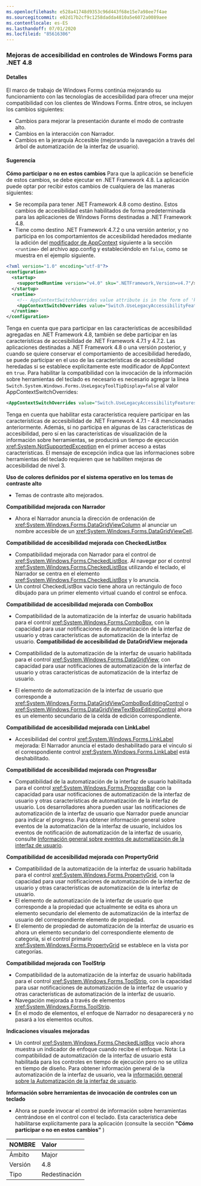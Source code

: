 ```yaml
---
ms.openlocfilehash: e528a41748d9353c96d443f68e15e7a98ee7f4ae
ms.sourcegitcommit: e02d17b2cf9c1258dadda4810a5e6072a0089aee
ms.contentlocale: es-ES
ms.lasthandoff: 07/01/2020
ms.locfileid: "85616306"
---
```

### <a name="accessibility-improvements-in-windows-forms-controls-for-net-48"></a>Mejoras de accesibilidad en controles de Windows Forms para .NET 4.8

#### <a name="details"></a>Detalles

El marco de trabajo de Windows Forms continúa mejorando su funcionamiento con las tecnologías de accesibilidad para ofrecer una mejor compatibilidad con los clientes de Windows Forms. Entre otros, se incluyen los cambios siguientes:

- Cambios para mejorar la presentación durante el modo de contraste alto.
- Cambios en la interacción con Narrador.
- Cambios en la jerarquía Accesible (mejorando la navegación a través del árbol de automatización de la interfaz de usuario).

#### <a name="suggestion"></a>Sugerencia

**Cómo participar o no en estos cambios** Para que la aplicación se beneficie de estos cambios, se debe ejecutar en .NET Framework 4.8. La aplicación puede optar por recibir estos cambios de cualquiera de las maneras siguientes:

- Se recompila para tener .NET Framework 4.8 como destino. Estos cambios de accesibilidad están habilitados de forma predeterminada para las aplicaciones de Windows Forms destinadas a .NET Framework 4.8.
- Tiene como destino .NET Framework 4.7.2 o una versión anterior, y no participa en los comportamientos de accesibilidad heredados mediante la adición del [modificador de AppContext](https://docs.microsoft.com/dotnet/framework/configure-apps/file-schema/runtime/appcontextswitchoverrides-element) siguiente a la sección `<runtime>` del archivo app.config y estableciéndolo en `false`, como se muestra en el ejemplo siguiente.

```xml
<?xml version="1.0" encoding="utf-8"?>
<configuration>
  <startup>
    <supportedRuntime version="v4.0" sku=".NETFramework,Version=v4.7"/>
  </startup>
  <runtime>
    <!-- AppContextSwitchOverrides value attribute is in the form of 'key1=true/false;key2=true/false  -->
    <AppContextSwitchOverrides value="Switch.UseLegacyAccessibilityFeatures=false;Switch.UseLegacyAccessibilityFeatures.2=false;Switch.UseLegacyAccessibilityFeatures.3=false" />
  </runtime>
</configuration>
```

Tenga en cuenta que para participar en las características de accesibilidad agregadas en .NET Framework 4.8, también se debe participar en las características de accesibilidad de .NET Framework 4.7.1 y 4.7.2. Las aplicaciones destinadas a .NET Framework 4.8 o una versión posterior, y cuando se quiere conservar el comportamiento de accesibilidad heredado, se puede participar en el uso de las características de accesibilidad heredadas si se establece explícitamente este modificador de AppContext en `true`. Para habilitar la compatibilidad con la invocación de la información sobre herramientas del teclado es necesario es necesario agregar la línea `Switch.System.Windows.Forms.UseLegacyToolTipDisplay=false` al valor AppContextSwitchOverrides:

```xml
<AppContextSwitchOverrides value="Switch.UseLegacyAccessibilityFeatures=false;Switch.UseLegacyAccessibilityFeatures.2=false;Switch.UseLegacyAccessibilityFeatures.3=false;Switch.System.Windows.Forms.UseLegacyToolTipDisplay=false" />
```

Tenga en cuenta que habilitar esta característica requiere participar en las características de accesibilidad de .NET Framework 4.7.1 - 4.8 mencionadas anteriormente. Además, si no participa en algunas de las características de accesibilidad, pero sí en las características de visualización de la información sobre herramientas, se producirá un tiempo de ejecución <xref:System.NotSupportedException> en el primer acceso a estas características. El mensaje de excepción indica que las informaciones sobre herramientas del teclado requieren que se habiliten mejoras de accesibilidad de nivel 3.

**Uso de colores definidos por el sistema operativo en los temas de contraste alto**

- Temas de contraste alto mejorados.

**Compatibilidad mejorada con Narrador**

- Ahora el Narrador anuncia la dirección de ordenación de <xref:System.Windows.Forms.DataGridViewColumn> al anunciar un nombre accesible de un <xref:System.Windows.Forms.DataGridViewCell>.

**Compatibilidad de accesibilidad mejorada con CheckedListBox**

- Compatibilidad mejorada con Narrador para el control de <xref:System.Windows.Forms.CheckedListBox>. Al navegar por el control <xref:System.Windows.Forms.CheckedListBox> utilizando el teclado, el Narrador se centra en el elemento <xref:System.Windows.Forms.CheckedListBox> y lo anuncia.
- Un control CheckedListBox vacío tiene ahora un rectángulo de foco dibujado para un primer elemento virtual cuando el control se enfoca.

**Compatibilidad de accesibilidad mejorada con ComboBox**

- Compatibilidad de la automatización de la interfaz de usuario habilitada para el control <xref:System.Windows.Forms.ComboBox>, con la capacidad para usar notificaciones de automatización de la interfaz de usuario y otras características de automatización de la interfaz de usuario.
**Compatibilidad de accesibilidad de DataGridView mejorada**

- Compatibilidad de la automatización de la interfaz de usuario habilitada para el control <xref:System.Windows.Forms.DataGridView>, con capacidad para usar notificaciones de automatización de la interfaz de usuario y otras características de automatización de la interfaz de usuario.
- El elemento de automatización de la interfaz de usuario que corresponde a <xref:System.Windows.Forms.DataGridViewComboBoxEditingControl> o <xref:System.Windows.Forms.DataGridViewTextBoxEditingControl> ahora es un elemento secundario de la celda de edición correspondiente.

**Compatibilidad de accesibilidad mejorada con LinkLabel**

- Accesibilidad del control <xref:System.Windows.Forms.LinkLabel> mejorada: El Narrador anuncia el estado deshabilitado para el vínculo si el correspondiente control <xref:System.Windows.Forms.LinkLabel> está deshabilitado.

**Compatibilidad de accesibilidad mejorada con ProgressBar**

- Compatibilidad de la automatización de la interfaz de usuario habilitada para el control <xref:System.Windows.Forms.ProgressBar> con la capacidad para usar notificaciones de automatización de la interfaz de usuario y otras características de automatización de la interfaz de usuario. Los desarrolladores ahora pueden usar las notificaciones de automatización de la interfaz de usuario que Narrador puede anunciar para indicar el progreso.
Para obtener información general sobre eventos de la automatización de la interfaz de usuario, incluidos los eventos de notificación de automatización de la interfaz de usuario, consulte [Información general sobre eventos de automatización de la interfaz de usuario](https://docs.microsoft.com/windows/desktop/WinAuto/uiauto-eventsoverview).

**Compatibilidad de accesibilidad mejorada con PropertyGrid**

- Compatibilidad de la automatización de la interfaz de usuario habilitada para el control <xref:System.Windows.Forms.PropertyGrid>, con la capacidad para usar notificaciones de automatización de la interfaz de usuario y otras características de automatización de la interfaz de usuario.
- El elemento de automatización de la interfaz de usuario que corresponde a la propiedad que actualmente se edita es ahora un elemento secundario del elemento de automatización de la interfaz de usuario del correspondiente elemento de propiedad.
- El elemento de propiedad de automatización de la interfaz de usuario es ahora un elemento secundario del correspondiente elemento de categoría, si el control primario <xref:System.Windows.Forms.PropertyGrid> se establece en la vista por categorías.

**Compatibilidad mejorada con ToolStrip**

- Compatibilidad de la automatización de la interfaz de usuario habilitada para el control <xref:System.Windows.Forms.ToolStrip>, con la capacidad para usar notificaciones de automatización de la interfaz de usuario y otras características de automatización de la interfaz de usuario.
- Navegación mejorada a través de elementos <xref:System.Windows.Forms.ToolStrip>.
- En el modo de elementos, el enfoque de Narrador no desaparecerá y no pasará a los elementos ocultos.

**Indicaciones visuales mejoradas**

- Un control <xref:System.Windows.Forms.CheckedListBox> vacío ahora muestra un indicador de enfoque cuando recibe el enfoque.
Nota: La compatibilidad de automatización de la interfaz de usuario está habilitada para los controles en tiempo de ejecución pero no se utiliza en tiempo de diseño. Para obtener información general de la automatización de la interfaz de usuario, vea la [información general sobre la Automatización de la interfaz de usuario](https://docs.microsoft.com/dotnet/framework/ui-automation/ui-automation-overview).

**Información sobre herramientas de invocación de controles con un teclado**

- Ahora se puede invocar el control de información sobre herramientas centrándose en el control con el teclado. Esta característica debe habilitarse explícitamente para la aplicación (consulte la sección **&quot;Cómo participar o no en estos cambios&quot;** )

| NOMBRE    | Valor       |
|:--------|:------------|
| Ámbito   | Major       |
| Versión | 4.8         |
| Tipo    | Redestinación |
